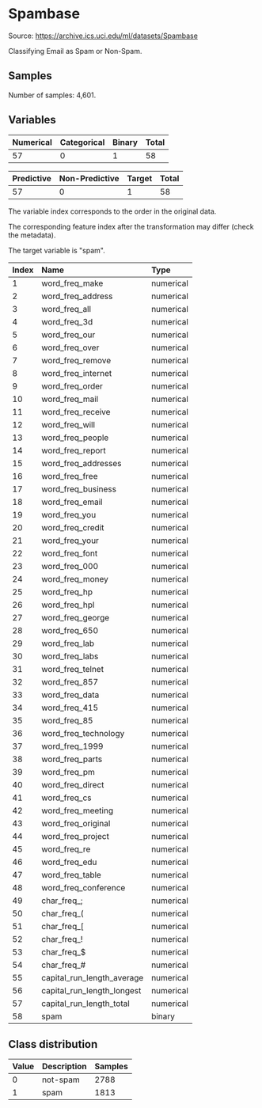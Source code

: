 # Spambase

Source: https://archive.ics.uci.edu/ml/datasets/Spambase

Classifying Email as Spam or Non-Spam.

## Samples

Number of samples: 4,601.

## Variables

| Numerical | Categorical | Binary | Total |
| :--- | :--- | :--- | :--- |
| 57 | 0 | 1 | 58 |

| Predictive | Non-Predictive | Target | Total |
| :--- | :--- | :--- | :--- |
| 57 | 0 | 1 | 58 |

The variable index corresponds to the order in the original data.

The corresponding feature index after the transformation may differ (check the metadata).

The target variable is "spam".

| Index | Name | Type |
| :--- | :--- | :--- |
| 1 | word_freq_make | numerical |
| 2 | word_freq_address | numerical |
| 3 | word_freq_all | numerical |
| 4 | word_freq_3d | numerical |
| 5 | word_freq_our | numerical |
| 6 | word_freq_over | numerical |
| 7 | word_freq_remove | numerical |
| 8 | word_freq_internet | numerical |
| 9 | word_freq_order | numerical |
| 10 | word_freq_mail | numerical |
| 11 | word_freq_receive | numerical |
| 12 | word_freq_will | numerical |
| 13 | word_freq_people | numerical |
| 14 | word_freq_report | numerical |
| 15 | word_freq_addresses | numerical |
| 16 | word_freq_free | numerical |
| 17 | word_freq_business | numerical |
| 18 | word_freq_email | numerical |
| 19 | word_freq_you | numerical |
| 20 | word_freq_credit | numerical |
| 21 | word_freq_your | numerical |
| 22 | word_freq_font | numerical |
| 23 | word_freq_000 | numerical |
| 24 | word_freq_money | numerical |
| 25 | word_freq_hp | numerical |
| 26 | word_freq_hpl | numerical |
| 27 | word_freq_george | numerical |
| 28 | word_freq_650 | numerical |
| 29 | word_freq_lab | numerical |
| 30 | word_freq_labs | numerical |
| 31 | word_freq_telnet | numerical |
| 32 | word_freq_857 | numerical |
| 33 | word_freq_data | numerical |
| 34 | word_freq_415 | numerical |
| 35 | word_freq_85 | numerical |
| 36 | word_freq_technology | numerical |
| 37 | word_freq_1999 | numerical |
| 38 | word_freq_parts | numerical |
| 39 | word_freq_pm | numerical |
| 40 | word_freq_direct | numerical |
| 41 | word_freq_cs | numerical |
| 42 | word_freq_meeting | numerical |
| 43 | word_freq_original | numerical |
| 44 | word_freq_project | numerical |
| 45 | word_freq_re | numerical |
| 46 | word_freq_edu | numerical |
| 47 | word_freq_table | numerical |
| 48 | word_freq_conference | numerical |
| 49 | char_freq_; | numerical |
| 50 | char_freq_( | numerical |
| 51 | char_freq_[ | numerical |
| 52 | char_freq_! | numerical |
| 53 | char_freq_$ | numerical |
| 54 | char_freq_# | numerical |
| 55 | capital_run_length_average | numerical |
| 56 | capital_run_length_longest | numerical |
| 57 | capital_run_length_total | numerical |
| 58 | spam | binary |

## Class distribution

| Value | Description | Samples |
| :--- | :--- | :--- |
| 0 | not-spam | 2788 |
| 1 | spam | 1813 |